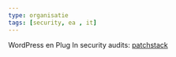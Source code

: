 ```yaml
---
type: organisatie
tags: [security, ea , it]
---
```


WordPress en Plug In security audits:
[patchstack](https://patchstack.com/for-plugins/)
